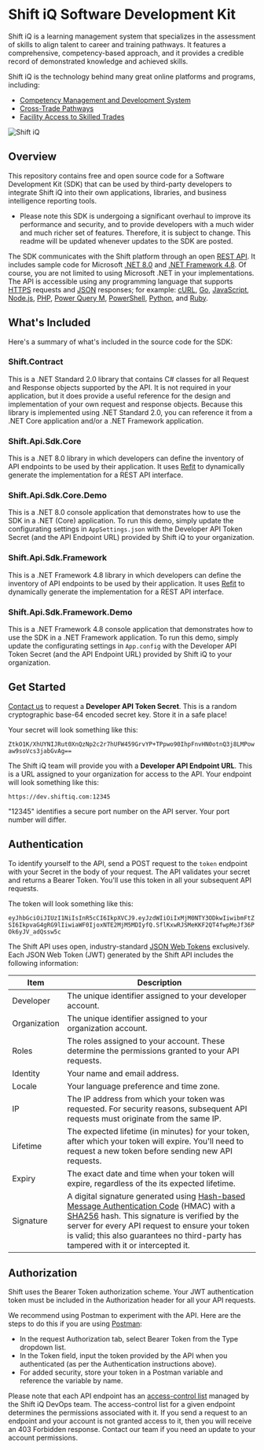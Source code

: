 # Shift iQ Software Development Kit

Shift iQ is a learning management system that specializes in the assessment of skills to align talent to career and training pathways. It features a comprehensive, competency-based approach, and it provides a credible record of demonstrated knowledge and achieved skills. 

Shift iQ is the technology behind many great online platforms and programs, including:

* [Competency Management and Development System](https://www.keyeracmds.com)
* [Cross-Trade Pathways](https://www.crosstrade.ca/)
* [Facility Access to Skilled Trades](https://fastcanada.ca)

![Shift iQ](https://www.shiftiq.com/images/logos/shift-iq.png)

## Overview

This repository contains free and open source code for a Software Development Kit (SDK) that can be used by third-party developers to integrate Shift iQ into their own applications, libraries, and business intelligence reporting tools.

* Please note this SDK is undergoing a significant overhaul to improve its performance and security, and to provide developers with a much wider and much richer set of features. Therefore, it is subject to change. This readme will be updated whenever updates to the SDK are posted.

The SDK communicates with the Shift platform through an open [REST API](https://restfulapi.net). It includes sample code for Microsoft [.NET 8.0](https://dotnet.microsoft.com/en-us) and [.NET Framework 4.8](https://dotnet.microsoft.com/en-us/download/dotnet-framework/net48). Of course, you are not limited to using Microsoft .NET in your implementations. The API is accessible using any programming language that supports [HTTPS](https://datatracker.ietf.org/doc/html/rfc2818) requests and [JSON](https://www.json.org/json-en.html) responses; for example: [cURL](https://curl.se), [Go](https://go.dev), [JavaScript](https://developer.mozilla.org/en-US/docs/Web/JavaScript), [Node.js](https://nodejs.org/en), [PHP](https://www.php.net), [Power Query M](https://learn.microsoft.com/en-us/powerquery-m), [PowerShell](https://learn.microsoft.com/en-us/powershell), [Python](https://www.python.org), and [Ruby](https://www.ruby-lang.org/en).

## What's Included

Here's a summary of what's included in the source code for the SDK:

### Shift.Contract

This is a .NET Standard 2.0 library that contains C# classes for all Request and Response objects supported by the API. It is not required in your application, but it does provide a useful reference for the design and implementation of your own request and response objects. Because this library is implemented using .NET Standard 2.0, you can reference it from a .NET Core application and/or a .NET Framework application.

### Shift.Api.Sdk.Core

This is a .NET 8.0 library in which developers can define the inventory of API endpoints to be used by their application. It uses [Refit](https://github.com/reactiveui/refit) to dynamically generate the implementation for a REST API interface.

### Shift.Api.Sdk.Core.Demo

This is a .NET 8.0 console application that demonstrates how to use the SDK in a .NET (Core) application. To run this demo, simply update the configurating settings in `AppSettings.json` with the Developer API Token Secret (and the API Endpoint URL) provided by Shift iQ to your organization.

### Shift.Api.Sdk.Framework

This is a .NET Framework 4.8 library in which developers can define the inventory of API endpoints to be used by their application. It uses [Refit](https://github.com/reactiveui/refit) to dynamically generate the implementation for a REST API interface.

### Shift.Api.Sdk.Framework.Demo

This is a .NET Framework 4.8 console application that demonstrates how to use the SDK in a .NET Framework application. To run this demo, simply update the configurating settings in `App.config` with the Developer API Token Secret (and the API Endpoint URL) provided by Shift iQ to your organization.

## Get Started

[Contact us](https://www.shiftiq.com/contact) to request a **Developer API Token Secret**. This is a random cryptographic base-64 encoded secret key. Store it in a safe place! 

Your secret will look something like this:

`ZtkO1K/XhUYNIJRut0XnQzNp2c2r7hUFW459GrvYP+TPpwo90IhpFnvHN0otnQ3j8LMPowaw9soVcs3jabGvAg==`

The Shift iQ team will provide you with a **Developer API Endpoint URL**. This is a URL assigned to your organization for access to the API. Your endpoint will look something like this:

`https://dev.shiftiq.com:12345`

"12345" identifies a secure port number on the API server. Your port number will differ.

## Authentication

To identify yourself to the API, send a POST request to the `token` endpoint with your Secret in the body of your request. The API validates your secret and returns a Bearer Token. You'll use this token in all your subsequent API requests.

The token will look something like this:

`eyJhbGciOiJIUzI1NiIsInR5cCI6IkpXVCJ9.eyJzdWIiOiIxMjM0NTY3ODkwIiwibmFtZSI6IkpvaG4gRG9lIiwiaWF0IjoxNTE2MjM5MDIyfQ.SflKxwRJSMeKKF2QT4fwpMeJf36POk6yJV_adQssw5c`

The Shift API uses open, industry-standard [JSON Web Tokens](https://jwt.io) exclusively. Each JSON Web Token (JWT) generated by the Shift API includes the following information:

| Item | Description |
| - | - |
| Developer | The unique identifier assigned to your developer account. |
| Organization | The unique identifier assigned to your organization account. |
| Roles | The roles assigned to your account. These determine the permissions granted to your API requests. |
| Identity | Your name and email address. |
| Locale | Your language preference and time zone. |
| IP | The IP address from which your token was requested. For security reasons, subsequent API requests must originate from the same IP. |
| Lifetime | The expected lifetime (in minutes) for your token, after which your token will expire. You'll need to request a new token before sending new API requests. |
| Expiry | The exact date and time when your token will expire, regardless of the its expected lifetime. |
| Signature | A digital signature generated using [Hash-based Message Authentication Code](https://www.techtarget.com/searchsecurity/definition/Hash-based-Message-Authentication-Code-HMAC) (HMAC) with a [SHA256](https://www.simplilearn.com/tutorials/cyber-security-tutorial/sha-256-algorithm) hash. This signature is verified by the server for every API request to ensure your token is valid; this also guarantees no third-party has tampered with it or intercepted it. |

## Authorization

Shift uses the Bearer Token authorization scheme. Your JWT authentication token must be included in the Authorization header for all your API requests. 

We recommend using Postman to experiment with the API. Here are the steps to do this if you are using [Postman](https://learning.postman.com/docs/sending-requests/authorization/authorization-types/#bearer-token):

* In the request Authorization tab, select Bearer Token from the Type dropdown list.
* In the Token field, input the token provided by the API when you authenticated (as per the Authentication instructions above).
* For added security, store your token in a Postman variable and reference the variable by name.

Please note that each API endpoint has an [access-control list](https://en.wikipedia.org/wiki/Access-control_list) managed by the Shift iQ DevOps team. The access-control list for a given endpoint determines the permissions associated with it. If you send a request to an endpoint and your account is not granted access to it, then you will receive an 403 Forbidden response. Contact our team if you need an update to your account permissions.
